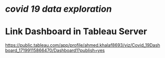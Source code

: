 # ***covid 19 data exploration***
# Link Dashboard in Tableau Server
https://public.tableau.com/app/profile/ahmed.khalaf8693/viz/Covid_19Dashboard_17199115866470/Dashboard1?publish=yes

